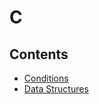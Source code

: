 # C

## Contents

-   [Conditions](./conditions/.md)
-   [Data Structures](./data%20structures/.md)
